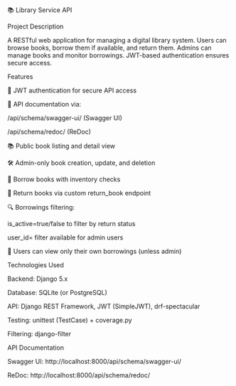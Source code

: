 📚 Library Service API

Project Description

A RESTful web application for managing a digital library system. 
Users can browse books, borrow them if available, and return them. 
Admins can manage books and monitor borrowings. JWT-based authentication ensures secure access.

Features

🔐 JWT authentication for secure API access

📘 API documentation via:

/api/schema/swagger-ui/ (Swagger UI)

/api/schema/redoc/ (ReDoc)

📚 Public book listing and detail view

🛠 Admin-only book creation, update, and deletion

📖 Borrow books with inventory checks

🔁 Return books via custom return_book endpoint

🔍 Borrowings filtering:

is_active=true/false to filter by return status

user_id= filter available for admin users

👤 Users can view only their own borrowings (unless admin)

Technologies Used

Backend: Django 5.x

Database: SQLite (or PostgreSQL)

API: Django REST Framework, JWT (SimpleJWT), drf-spectacular

Testing: unittest (TestCase) + coverage.py

Filtering: django-filter

API Documentation

Swagger UI: http://localhost:8000/api/schema/swagger-ui/

ReDoc: http://localhost:8000/api/schema/redoc/